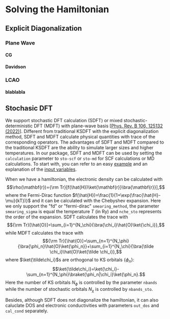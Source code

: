 # Solving the Hamiltonian

## Explicit Diagonalization

### Plane Wave
#### CG
#### Davidson

### LCAO
#### blablabla

## Stochasic DFT
We support stochastic DFT calculation (SDFT) or mixed stochastic-deterministic DFT (MDFT) with plane-wave basis [[Phys. Rev. B 106, 125132 (2022)](https://doi.org/10.1103/PhysRevB.106.125132)]. Different from traditional KSDFT with the explicit diagonalization method, SDFT and MDFT calculate physical quantities with trace of the corresponding operators. The advantages of SDFT and MDFT compared to the traditional KSDFT are the ability to simulate larger sizes and higher temperatures. In our package, SDFT and MDFT can be used by setting the `calculation` parameter to `sto-scf` or `sto-md` for SCF calculations or MD calculations. To start with, you can refer to an easy [example](../../examples/stochastic.md) and an explanation of the [input variables](../../input-main.md#electronic-structure-sdft).

When we have a hamiltonian, the electronic density can be calculated with 
$$\rho(\mathbf{r})={\rm Tr}[f(\hat{H})\ket{\mathbf{r}}\bra{\mathbf{r}}],$$
where the Fermi-Dirac function $f(\hat{H})=\frac{1}{1+\exp(\frac{\hat{H}-\mu}{kT})}$ and it can be calculated with the Chebyshev expansion. Here we only support the "fd" or "fermi-dirac" `smearing_method`, the parameter `smearing_sigma` is equal the temperature $T$ (in Ry) and `nche_sto` represents the order of the expansion.
SDFT calculates the trace with 
$${\rm Tr}[\hat{O}]=\sum_{i=1}^{N_\chi}{\bra{\chi_i}\hat{O}\ket{\chi_i}},$$
while MDFT calculates the trace with
$${\rm Tr}[\hat{O}]=\sum_{n=1}^{N_\phi}{\bra{\phi_n}\hat{O}\ket{\phi_n}}+\sum_{i=1}^{N_\chi}{\bra{\tilde \chi_i}\hat{O}\ket{\tilde \chi_i}},$$
where $\ket{\tilde\chi_i}$s are orthogonal to KS orbitals $\{\phi_n\}$:
$$\ket{\tilde\chi_i}=\ket{\chi_i}-\sum_{n=1}^{N_\phi}\braket{\phi_n|\chi_i}\ket{\phi_n}.$$
Here the number of KS orbitals $N_\phi$ is controlled by the parameter `nbands` while the number of stochastic orbitals $N_\chi$ is controlled by `nbands_sto`.

Besides, although SDFT does not diagonalize the hamiltonian, it can also caluclate DOS and electronic conductivities with parameters `out_dos` and `cal_cond` separately.
